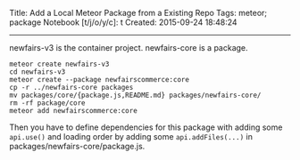 Title: Add a Local Meteor Package from a Existing Repo
Tags: meteor; package
Notebook [t/j/o/y/c]: t
Created: 2015-09-24 18:48:24

------

newfairs-v3 is the container project. newfairs-core is a package.

    meteor create newfairs-v3
    cd newfairs-v3
    meteor create --package newfairscommerce:core
    cp -r ../newfairs-core packages
    mv packages/core/{package.js,README.md} packages/newfairs-core/
    rm -rf package/core
    meteor add newfairscommerce:core

Then you have to define dependencies for this package with adding some
`api.use()` and loading order by adding some `api.addFiles(...)`
in packages/newfairs-core/package.js.
